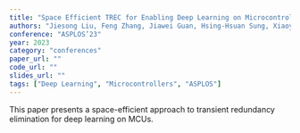 ```yaml
---
title: "Space Efficient TREC for Enabling Deep Learning on Microcontrollers"
authors: "Jiesong Liu, Feng Zhang, Jiawei Guan, Hsing-Hsuan Sung, Xiaoyong Du, Xipeng Shen"
conference: "ASPLOS’23"
year: 2023
category: "conferences"
paper_url: ""
code_url: ""
slides_url: ""
tags: ["Deep Learning", "Microcontrollers", "ASPLOS"]
---
```

This paper presents a space-efficient approach to transient redundancy elimination for deep learning on MCUs.
